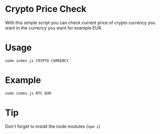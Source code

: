 # Crypto Price Check
With this simple script you can check current price of crypto currency you want in the currency you want for example EUR.

# Usage
```node index.js CRYPTO CURRENCY```
# Example
```node index.js BTC EUR```

# Tip
Don't forget to install the node modules (```npm i```)
